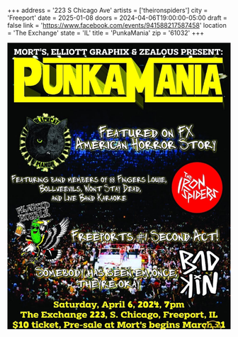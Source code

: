 +++
address = '223 S Chicago Ave'
artists = ['theironspiders']
city = 'Freeport'
date = 2025-01-08
doors = 2024-04-06T19:00:00-05:00
draft = false
link = 'https://www.facebook.com/events/941588217587458'
location = 'The Exchange'
state = 'IL'
title = 'PunkaMania'
zip = '61032'
+++

![punkamania 2024 flyer](flyer.png)
